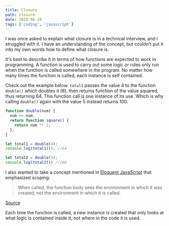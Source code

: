 ```yaml
---
title: Closure
path: closure
date: 2020-08-28
tags: ['coding', 'javascript']
---
```


I was once asked to explain what closure is in a technical interview, and I struggled with it. I have an understanding of the concept, but couldn't put it into my own words how to define what closure is.

It's best to describe it in terms of how functions are expected to work in programming. A function is used to carry out some logic or rules only run when the function is called somewhere in the program. No matter how many times the function is called, each instance is self contained.

Check out the example below. `total1` passes the value 4 to the function `double()` which doubles it (8), then returns function of the value squared, thus returning 64. This function call is one instance of its use. Which is why calling `double()` again with the value 5 instead returns 100.

```js
function double(num) {
  num += num;
  return function square() {
    return num ** 2;
  };
}

let total1 = double(4);
console.log(total1()); //64

let total2 = double(5);
console.log(total2()) //100
```

I also wanted to take a concept mentioned in [Eloquent JavaScript](https://eloquentjavascript.net/index.html) that emphasized scoping:

> When called, the function body sees the environment in which it was created, not the environment in which it is called.

[Source](https://eloquentjavascript.net/03_functions.html#p_cC96lnpdpR)

Each time the function is called, a new instance is created that only looks at what logic is contained inside it, not where in the code it is used.
